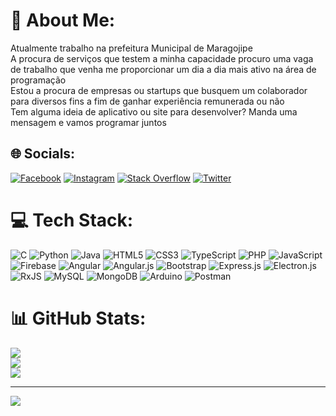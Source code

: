 # 💫 About Me:
Atualmente trabalho na prefeitura Municipal de Maragojipe<br>A procura de serviços que testem a minha capacidade procuro uma vaga de trabalho que venha me proporcionar um dia a dia mais ativo na área de programação<br>Estou a procura de empresas ou startups que busquem um colaborador para diversos fins a fim de ganhar experiência remunerada ou não<br>Tem alguma ideia de aplicativo ou site para desenvolver? Manda uma mensagem e vamos programar juntos


## 🌐 Socials:
[![Facebook](https://img.shields.io/badge/Facebook-%231877F2.svg?logo=Facebook&logoColor=white)](https://facebook.com/atilamagalhaes4) [![Instagram](https://img.shields.io/badge/Instagram-%23E4405F.svg?logo=Instagram&logoColor=white)](https://instagram.com/atilamagalhaes4) [![Stack Overflow](https://img.shields.io/badge/-Stackoverflow-FE7A16?logo=stack-overflow&logoColor=white)](https://stackoverflow.com/users/315235) [![Twitter](https://img.shields.io/badge/Twitter-%231DA1F2.svg?logo=Twitter&logoColor=white)](https://twitter.com/MagalhaesAtila) 

# 💻 Tech Stack:
![C](https://img.shields.io/badge/c-%2300599C.svg?style=for-the-badge&logo=c&logoColor=white) ![Python](https://img.shields.io/badge/python-3670A0?style=for-the-badge&logo=python&logoColor=ffdd54) ![Java](https://img.shields.io/badge/java-%23ED8B00.svg?style=for-the-badge&logo=java&logoColor=white) ![HTML5](https://img.shields.io/badge/html5-%23E34F26.svg?style=for-the-badge&logo=html5&logoColor=white) ![CSS3](https://img.shields.io/badge/css3-%231572B6.svg?style=for-the-badge&logo=css3&logoColor=white) ![TypeScript](https://img.shields.io/badge/typescript-%23007ACC.svg?style=for-the-badge&logo=typescript&logoColor=white) ![PHP](https://img.shields.io/badge/php-%23777BB4.svg?style=for-the-badge&logo=php&logoColor=white) ![JavaScript](https://img.shields.io/badge/javascript-%23323330.svg?style=for-the-badge&logo=javascript&logoColor=%23F7DF1E) ![Firebase](https://img.shields.io/badge/firebase-%23039BE5.svg?style=for-the-badge&logo=firebase) ![Angular](https://img.shields.io/badge/angular-%23DD0031.svg?style=for-the-badge&logo=angular&logoColor=white) ![Angular.js](https://img.shields.io/badge/angular.js-%23E23237.svg?style=for-the-badge&logo=angularjs&logoColor=white) ![Bootstrap](https://img.shields.io/badge/bootstrap-%23563D7C.svg?style=for-the-badge&logo=bootstrap&logoColor=white) ![Express.js](https://img.shields.io/badge/express.js-%23404d59.svg?style=for-the-badge&logo=express&logoColor=%2361DAFB) ![Electron.js](https://img.shields.io/badge/Electron-191970?style=for-the-badge&logo=Electron&logoColor=white) ![RxJS](https://img.shields.io/badge/rxjs-%23B7178C.svg?style=for-the-badge&logo=reactivex&logoColor=white) ![MySQL](https://img.shields.io/badge/mysql-%2300f.svg?style=for-the-badge&logo=mysql&logoColor=white) ![MongoDB](https://img.shields.io/badge/MongoDB-%234ea94b.svg?style=for-the-badge&logo=mongodb&logoColor=white) ![Arduino](https://img.shields.io/badge/-Arduino-00979D?style=for-the-badge&logo=Arduino&logoColor=white) ![Postman](https://img.shields.io/badge/Postman-FF6C37?style=for-the-badge&logo=postman&logoColor=white)
# 📊 GitHub Stats:
![](https://github-readme-stats.vercel.app/api?username=atilamagalhaes4&theme=onedark&hide_border=false&include_all_commits=true&count_private=true)<br/>
![](https://github-readme-streak-stats.herokuapp.com/?user=atilamagalhaes4&theme=onedark&hide_border=false)<br/>
![](https://github-readme-stats.vercel.app/api/top-langs/?username=atilamagalhaes4&theme=onedark&hide_border=false&include_all_commits=true&count_private=true&layout=compact)

---
[![](https://visitcount.itsvg.in/api?id=atilamagalhaes4&icon=0&color=0)](https://visitcount.itsvg.in)

<!-- Proudly created with GPRM ( https://gprm.itsvg.in ) -->
